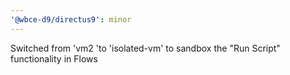 ```yaml
---
'@wbce-d9/directus9': minor
---
```


Switched from 'vm2 'to 'isolated-vm' to sandbox the "Run Script" functionality in Flows
